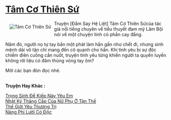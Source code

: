 <a href="https://utruyen.com/tam-co-thien-su/21271/" title="Tâm Cơ Thiên Sứ"><h1>Tâm Cơ Thiên Sứ</h1></a><div style="display:table"><img align="right" style="float: left; padding: 10px;" src="https://utruyen.com/images/story/200x260/tam-co-thien-su.jpg" alt="Tâm Cơ Thiên Sứ">Truyện [Đắm Say Hệ Liệt] Tâm Cơ Thiên Sứcủa tác giả nổi tiếng chuyên về tiểu thuyết đam mỹ Lâm Bội nói về một chuyện tình có phần cay đắng.<p></p>Năm đó, người nọ tự tay bắn một phát làm hắn gần như chết đi, nhưng sinh mệnh dài vô tận chỉ mang đến cô quạnh cho hắn. Khi tình yêu bị sự độc chiếm điên cuồng cắn nuốt, truyện tình yêu từng khiến người ta quyến luyến không rời liệu có đâm thủng vòng tay ôm?<p></p>Mời các bạn đón đọc nhé.</div><p><br><b>Truyện Hay Khác :</b></p><a href="https://utruyen.com/trong-sinh-de-kiep-nay-yeu-em/17645/" alt="Trọng Sinh Để Kiếp Này Yêu Em">Trọng Sinh Để Kiếp Này Yêu Em</a><br/><a href="https://github.com/quanluxury/truyenhot/tree/master/truyenhay/11048/" alt="Nhật Ký Thăng Cấp Của Nữ Phụ Ở Tận Thế">Nhật Ký Thăng Cấp Của Nữ Phụ Ở Tận Thế</a><br/><a href="https://dammyh.wordpress.com/2019/11/07/the-gioi-yeu-thuong-tri/" alt="Thế Giới Yêu Thương Trị">Thế Giới Yêu Thương Trị</a><br/><a href="https://github.com/quanluxury/ngontinhhot/tree/master/truyenhay/15719/" alt="Nàng Phi Lười Có Độc">Nàng Phi Lười Có Độc</a><br/>